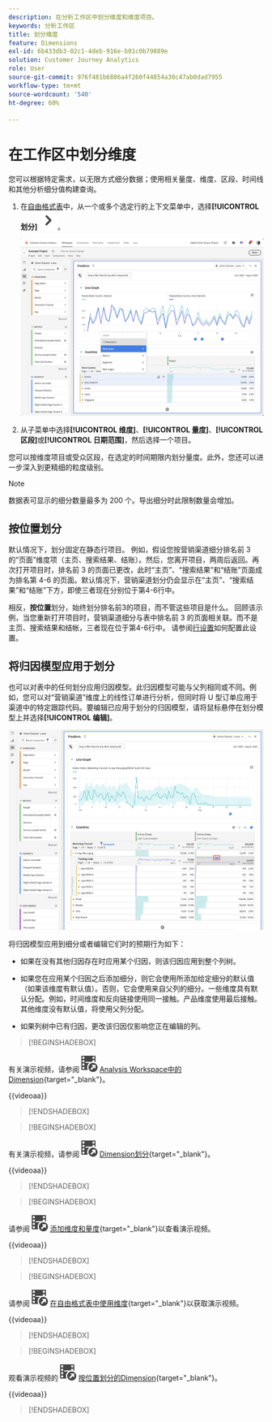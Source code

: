 ```yaml
---
description: 在分析工作区中划分维度和维度项目。
keywords: 分析工作区
title: 划分维度
feature: Dimensions
exl-id: 6b433db3-02c1-4deb-916e-b01c0b79889e
solution: Customer Journey Analytics
role: User
source-git-commit: 976f481b6886a4f260f44854a30c47ab0dad7955
workflow-type: tm+mt
source-wordcount: '540'
ht-degree: 60%

---
```


# 在工作区中划分维度

您可以根据特定需求，以无限方式细分数据；使用相关量度、维度、区段、时间线和其他分析细分值构建查询。

1. 在[自由格式表](/help/analysis-workspace/visualizations/freeform-table/freeform-table.md)中，从一个或多个选定行的上下文菜单中，选择&#x200B;**[!UICONTROL 划分]** ![V形右](/help/assets/icons/ChevronRight.svg)。

   ![显示从所选内容创建警报的步骤结果。](assets/breakdown.png)

1. 从子菜单中选择&#x200B;**[!UICONTROL 维度]**、**[!UICONTROL 量度]**、**[!UICONTROL 区段]**&#x200B;或&#x200B;**[!UICONTROL 日期范围]**，然后选择一个项目。

您可以按维度项目或受众区段，在选定的时间期限内划分量度。此外，您还可以进一步深入到更精细的粒度级别。

>[!NOTE]
>
>数据表可显示的细分数量最多为 200 个。导出细分时此限制数量会增加。

## 按位置划分

默认情况下，划分固定在静态行项目。 例如，假设您按营销渠道细分排名前 3 的“页面”维度项（主页、搜索结果、结账）。然后，您离开项目，两周后返回。再次打开项目时，排名前 3 的页面已更改，此时“主页”、“搜索结果”和“结账”页面成为排名第 4-6 的页面。默认情况下，营销渠道划分仍会显示在“主页”、“搜索结果”和“结账”下方，即使三者现在分别位于第4-6行中。

相反，**按位置**&#x200B;划分，始终划分排名前3的项目，而不管这些项目是什么。 回顾该示例，当您重新打开项目时，营销渠道细分与表中排名前 3 的页面相关联。而不是主页、搜索结果和结帐，三者现在位于第4-6行中。 请参阅[行设置](/help/analysis-workspace/visualizations/freeform-table/column-row-settings/table-settings.md)如何配置此设置。



## 将归因模型应用于划分

也可以对表中的任何划分应用归因模型。此归因模型可能与父列相同或不同。例如，您可以对“营销渠道”维度上的线性订单进行分析，但同时将 U 型订单应用于渠道中的特定跟踪代码。要编辑已应用于划分的归因模型，请将鼠标悬停在划分模型上并选择&#x200B;**[!UICONTROL 编辑]**。

![显示划分设置的订单归因比较](assets/breakdown-attribution.png)

将归因模型应用到细分或者编辑它们时的预期行为如下：

* 如果在没有其他归因存在时应用某个归因，则该归因应用到整个列树。

* 如果您在应用某个归因之后添加细分，则它会使用所添加给定细分的默认值（如果该维度有默认值）。否则，它会使用来自父列的细分。一些维度具有默认分配。例如，时间维度和反向链接使用同一接触。产品维度使用最后接触。其他维度没有默认值，将使用父列分配。

* 如果列树中已有归因，更改该归因仅影响您正在编辑的列。

>[!BEGINSHADEBOX]

有关演示视频，请参阅![VideoCheckedOut](/help/assets/icons/VideoCheckedOut.svg) [Analysis Workspace中的Dimension](https://video.tv.adobe.com/v/41374?quality=12&learn=on&captions=chi_hans){target="_blank"}。

{{videoaa}}

>[!ENDSHADEBOX]


>[!BEGINSHADEBOX]

有关演示视频，请参阅![VideoCheckedOut](/help/assets/icons/VideoCheckedOut.svg) [Dimension划分](https://video.tv.adobe.com/v/327339?quality=12&learn=on&captions=chi_hans){target="_blank"}。

{{videoaa}}

>[!ENDSHADEBOX]


>[!BEGINSHADEBOX]

请参阅![VideoCheckedOut](/help/assets/icons/VideoCheckedOut.svg) [添加维度和量度](https://video.tv.adobe.com/v/33233?quality=12&learn=on&captions=chi_hans){target="_blank"}以查看演示视频。

{{videoaa}}

>[!ENDSHADEBOX]


>[!BEGINSHADEBOX]

请参阅![VideoCheckedOut](/help/assets/icons/VideoCheckedOut.svg) [在自由格式表中使用维度](https://video.tv.adobe.com/v/328526?quality=12&learn=on&captions=chi_hans){target="_blank"}以获取演示视频。

{{videoaa}}

>[!ENDSHADEBOX]


>[!BEGINSHADEBOX]

观看演示视频的![VideoCheckedOut](/help/assets/icons/VideoCheckedOut.svg) [按位置划分的Dimension](https://video.tv.adobe.com/v/327414?captions=chi_hans){target="_blank"}。

{{videoaa}}

>[!ENDSHADEBOX]




